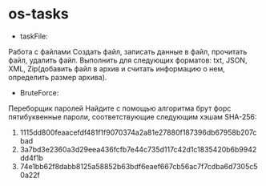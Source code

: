 # os-tasks

* taskFile: 

Работа с файлами
 Создать файл, записать данные в файл, прочитать файл, удалить файл.
 Выполнить для следующих форматов:
 txt, JSON, XML, Zip(добавить файл в архив и считать информацию о нем, определить размер архива).
 
 * BruteForce:
 
 Переборщик паролей
 Найдите с помощью алгоритма брут форс пятибуквенные пароли, соответствующие следующим хэшам SHA-256:
 
 1. 1115dd800feaacefdf481f1f9070374a2a81e27880f187396db67958b207cbad
 2. 3a7bd3e2360a3d29eea436fcfb7e44c735d117c42d1c1835420b6b9942dd4f1b
 3. 74e1bb62f8dabb8125a58852b63bdf6eaef667cb56ac7f7cdba6d7305c50a22f
 
